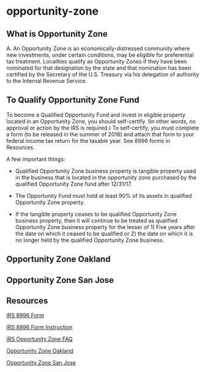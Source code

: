 # opportunity-zone

## What is Opportunity Zone

A. An Opportunity Zone is an economically-distressed community where new investments, under certain conditions, may be eligible for preferential tax treatment. Localities qualify as Opportunity Zones if they have been nominated for that designation by the state and that nomination has been certified by the Secretary of the U.S. Treasury via his delegation of authority to the Internal Revenue Service.


## To Qualify Opportunity Zone Fund

To become a Qualified Opportunity Fund and invest in eligible property located in an Opportunity Zone, you should self-certify. (In other words, no approval or action by the IRS is required.) To self-certify, you must complete a form (to be released in the summer of 2018) and attach that form to your federal income tax return for the taxable year. See 8996 forms in 
Resources.

A few important things:
* Qualified Opportunity Zone business property is tangible property used in the business that is located in the opportunity zone purchased by the qualified Opportunity Zone fund after 12/31/17.

* The Opportunity Fund must hold at least 90% of its assets in qualified Opportunity Zone property.

* If the tangible property ceases to be qualified Opportunity Zone business property, then it will continue to be treated as qualified Opportunity Zone business property for the lesser of 1) Five years after the date on which it ceased to be qualified or 2) the date on which it is no longer held by the qualified Opportunity Zone business.


## Opportunity Zone Oakland


## Opportunity Zone San Jose


## Resources

[IRS 8996 Form](https://www.irs.gov/pub/irs-access/f8996_accessible.pdf)

[IRS 8996 Form Instruction](https://www.irs.gov/pub/irs-pdf/i8996.pdf)

[IRS Opportunity Zone FAQ](https://www.irs.gov/newsroom/opportunity-zones-frequently-asked-questions)

[Opportunity Zone Oakland](https://www.oaklandca.gov/resources/designated-opportunity-zones)

[Opportunity Zone San Jose](http://vtaorgcontent.s3-us-west-1.amazonaws.com/Site_Content/OZone-OED-Prospectus-020419.pdf)
